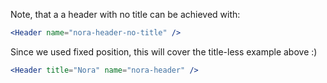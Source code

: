 Note, that a a header with no title can be achieved with:

```jsx
<Header name="nora-header-no-title" />
```

Since we used fixed position, this will cover the title-less example above :)

```jsx
<Header title="Nora" name="nora-header" />
```
